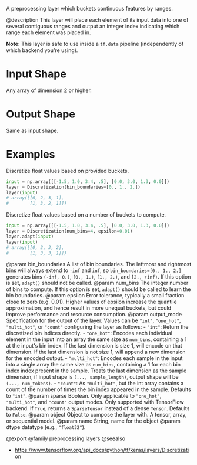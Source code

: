 A preprocessing layer which buckets continuous features by ranges.

@description
This layer will place each element of its input data into one of several
contiguous ranges and output an integer index indicating which range each
element was placed in.

**Note:** This layer is safe to use inside a `tf.data` pipeline
(independently of which backend you're using).

# Input Shape
Any array of dimension 2 or higher.

# Output Shape
Same as input shape.

# Examples
Discretize float values based on provided buckets.
```python
input = np.array([[-1.5, 1.0, 3.4, .5], [0.0, 3.0, 1.3, 0.0]])
layer = Discretization(bin_boundaries=[0., 1., 2.])
layer(input)
# array([[0, 2, 3, 1],
#        [1, 3, 2, 1]])
```

Discretize float values based on a number of buckets to compute.
```python
input = np.array([[-1.5, 1.0, 3.4, .5], [0.0, 3.0, 1.3, 0.0]])
layer = Discretization(num_bins=4, epsilon=0.01)
layer.adapt(input)
layer(input)
# array([[0, 2, 3, 2],
#        [1, 3, 3, 1]])
```

@param bin_boundaries A list of bin boundaries.
    The leftmost and rightmost bins
    will always extend to `-inf` and `inf`,
    so `bin_boundaries=[0., 1., 2.]`
    generates bins `(-inf, 0.)`, `[0., 1.)`, `[1., 2.)`,
    and `[2., +inf)`.
    If this option is set, `adapt()` should not be called.
@param num_bins The integer number of bins to compute.
    If this option is set,
    `adapt()` should be called to learn the bin boundaries.
@param epsilon Error tolerance, typically a small fraction
    close to zero (e.g. 0.01). Higher values of epsilon increase
    the quantile approximation, and hence result in more
    unequal buckets, but could improve performance
    and resource consumption.
@param output_mode Specification for the output of the layer.
    Values can be `"int"`, `"one_hot"`, `"multi_hot"`, or
    `"count"` configuring the layer as follows:
    - `"int"`: Return the discretized bin indices directly.
    - `"one_hot"`: Encodes each individual element in the
        input into an array the same size as `num_bins`,
        containing a 1 at the input's bin
        index. If the last dimension is size 1, will encode on that
        dimension.  If the last dimension is not size 1,
        will append a new dimension for the encoded output.
    - `"multi_hot"`: Encodes each sample in the input into a
        single array the same size as `num_bins`,
        containing a 1 for each bin index
        index present in the sample.
        Treats the last dimension as the sample
        dimension, if input shape is `(..., sample_length)`,
        output shape will be `(..., num_tokens)`.
    - `"count"`: As `"multi_hot"`, but the int array contains
        a count of the number of times the bin index appeared
        in the sample.
    Defaults to `"int"`.
@param sparse Boolean. Only applicable to `"one_hot"`, `"multi_hot"`,
    and `"count"` output modes. Only supported with TensorFlow
    backend. If `True`, returns a `SparseTensor` instead of
    a dense `Tensor`. Defaults to `False`.
@param object Object to compose the layer with. A tensor, array, or sequential model.
@param name String, name for the object
@param dtype datatype (e.g., `"float32"`).

@export
@family preprocessing layers
@seealso
+ <https://www.tensorflow.org/api_docs/python/tf/keras/layers/Discretization>
